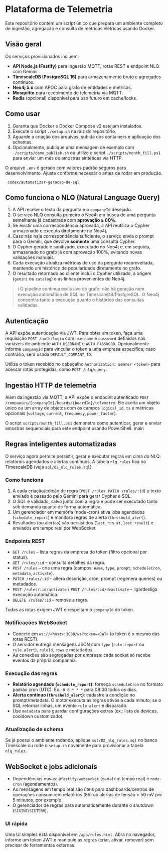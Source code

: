# Plataforma de Telemetria

Este repositório contém um script único que prepara um ambiente completo de ingestão, agregação e consulta de métricas elétricas usando Docker.

## Visão geral

Os serviços provisionados incluem:

- **API Node.js (Fastify)** para ingestão MQTT, rotas REST e endpoint NLQ com Gemini.
- **TimescaleDB (PostgreSQL 16)** para armazenamento bruto e agregados contínuos.
- **Neo4j 5.x** com APOC para grafo de entidades e métricas.
- **Mosquitto** para recebimento de telemetria via MQTT.
- **Redis** (opcional) disponível para uso futuro em cache/locks.

## Como usar

1. Garanta que Docker e Docker Compose v2 estejam instalados.
2. Execute o script `./setup.sh` na raiz do repositório.
3. Aguarde a criação dos arquivos, subida dos containers e aplicação dos schemas.
4. Opcionalmente, publique uma mensagem de exemplo com `./scripts/demo_publish.sh` ou utilize o script `./scripts/month_fill.ps1` para enviar um mês de amostras sintéticas via HTTP.

O arquivo `.env` é gerado com valores padrão seguros para desenvolvimento. Ajuste conforme necessário antes de rodar em produção.

     codex/automatizar-geracao-de-sql
## Como funciona o NLQ (Natural Language Query)

1. A API recebe o texto da pergunta e o `companyId` desejado.
2. O serviço NLQ consulta primeiro o Neo4j em busca de uma pergunta semelhante já cadastrada com **aprovação ≥ 80%**.
3. Se existir uma correspondência aprovada, a API reutiliza o Cypher armazenado e executa diretamente no Neo4j.
4. Caso não haja correspondência suficiente, o serviço envia o prompt para o Gemini, que devolve **somente** uma consulta Cypher.
5. O Cypher gerado é sanitizado, executado no Neo4j e, em seguida, armazenado no grafo já com aprovação 100%, evitando novas validações manuais.
6. Cada execução atualiza métricas de uso da pergunta reaproveitada, mantendo um histórico de popularidade diretamente no grafo.
7. O resultado retornado ao cliente inclui o Cypher utilizado, a origem (`gemini` ou `catalog`) e as linhas provenientes do Neo4j.

> ℹ️ O pipeline continua exclusivo do grafo: não há geração nem execução automática de SQL no TimescaleDB/PostgreSQL. O Neo4j concentra tanto a execução quanto o histórico das consultas validadas.

## Autenticação

A API expõe autenticação via JWT. Para obter um token, faça uma requisição `POST /auth/login` com `username` e `password` definidos nas variáveis de ambiente `AUTH_USERNAME` e `AUTH_PASSWORD`. Opcionalmente informe `companyId` para vincular o token a uma empresa específica; caso contrário, será usada `DEFAULT_COMPANY_ID`.

Utilize o token recebido no cabeçalho `Authorization: Bearer <token>` para acessar rotas protegidas, como `POST /nlq/query`.

## Ingestão HTTP de telemetria

Além da ingestão via MQTT, a API expõe o endpoint autenticado `POST /companies/{companyId}/boards/{boardId}/telemetry`. Ele aceita um objeto único ou um array de objetos com os campos `logical_id`, `ts` e métricas opcionais (`voltage`, `current`, `frequency`, `power_factor`).

O script `scripts/month_fill.ps1` demonstra como autenticar, gerar e enviar amostras sequenciais para este endpoint usando PowerShell.
     main


## Regras inteligentes automatizadas

O serviço agora permite persistir, gerar e executar regras em cima do NLQ: relatórios agendados e alertas contínuos. A tabela `nlq_rules` fica no TimescaleDB (veja `sql/02_nlq_rules.sql`).

### Como funciona

1. A cada criação/edição de regra (`POST /rules`, `PATCH /rules/:id`) o texto enviado é passado pelo Gemini para gerar Cypher e SQL.
2. O SQL é validado, salvo junto com a regra e pode ser executado tanto sob demanda quanto de forma automática.
3. Um gerenciador em memória (node-cron) ativa jobs agendados (`schedule_report`) e monitora regras de alerta (`threshold_alert`).
4. Resultados (ou alertas) são persistidos (`last_run_at`, `last_result`) e enviados em tempo real por WebSocket.

### Endpoints REST

- `GET /rules` – lista regras da empresa do token (filtro opcional por status).
- `GET /rules/:id` – consulta detalhes da regra.
- `POST /rules` – cria uma regra (campos: `name`, `type`, `prompt`, `scheduleCron`, `metadata`, `activate`).
- `PATCH /rules/:id` – altera descrição, cron, prompt (regenera queries) ou metadados.
- `POST /rules/:id/activate` / `POST /rules/:id/deactivate` – liga/desliga execução automática.
- `DELETE /rules/:id` – remove a regra.

Todas as rotas exigem JWT e respeitam o `companyId` do token.

### Notificações WebSocket

- Conecte em `ws://<host>:3000/ws?token=<JWT>` (o token é o mesmo das rotas REST).
- O servidor entrega mensagens JSON com `type` (`rule.report` ou `rule.alert`), `ruleId`, `rows` e metadados.
- As conexões são segregadas por empresa: cada socket só recebe eventos da própria companhia.

### Execução das regras

- **Relatório agendado (`schedule_report`)**: forneça `scheduleCron` no formato padrão cron (UTC). Ex.: `0 8 * * *` para 08:00 todos os dias.
- **Alerta contínuo (`threshold_alert`)**: cadastre a condição no prompt/metadata. O motor executa as regras ativas a cada minuto; se o SQL retornar linhas, um evento `rule.alert` é disparado.
- Use `metadata` para guardar configurações extras (ex.: lista de devices, cooldown customizado).

### Atualização de schema

Se já possui o ambiente rodando, aplique `sql/02_nlq_rules.sql` no banco Timescale ou rode o `setup.sh` novamente para provisionar a tabela `nlq_rules`.

## WebSocket e jobs adicionais

- Dependências novas: `@fastify/websocket` (canal em tempo real) e `node-cron` (agendamentos).
- As mensagens em tempo real são úteis para dashboards/centros de operações consumirem relatórios (8h) ou alertas de tensão > 50 mV por 5 minutos, por exemplo.
- O gerenciador de regras para automaticamente durante o shutdown (`SIGINT`/`SIGTERM`).


### UI rápida

Uma UI simples está disponível em `/app/rules.html`. Abra no navegador, informe um token JWT e manipule as regras (criar, ativar, remover) sem precisar de ferramentas externas.
